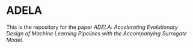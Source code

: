 # ADELA
This is the repository for the paper 
*ADELA: Accelerating Evolutionary Design of Machine Learning Pipelines with the Accompanying Surrogate Model*.